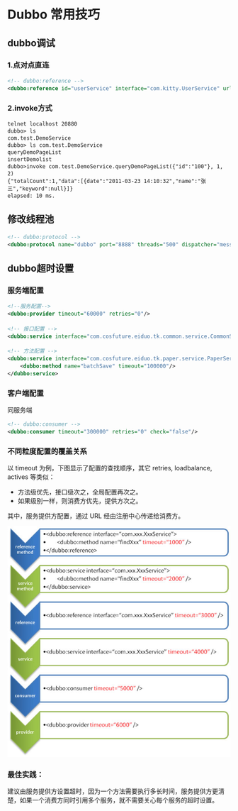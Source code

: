 # Dubbo 常用技巧

## dubbo调试

### 1.点对点直连

```xml
<!-- dubbo:reference -->
<dubbo:reference id="userService" interface="com.kitty.UserService" url="dubbo://127.0.0.1:21000" check="false"/>
```

### 2.invoke方式

```shell
telnet localhost 20880
dubbo> ls
com.test.DemoService
dubbo> ls com.test.DemoService
queryDemoPageList
insertDemolist
dubbo>invoke com.test.DemoService.queryDemoPageList({"id":"100"}, 1, 2)
{"totalCount":1,"data":[{date":"2011-03-23 14:10:32","name":"张三","keyword":null}]}
elapsed: 10 ms.
```

## 修改线程池

```xml
<!-- dubbo:protocol -->
<dubbo:protocol name="dubbo" port="8888" threads="500" dispatcher="message"/>
```

## dubbo超时设置

### 服务端配置

```xml
<!--服务配置-->
<dubbo:provider timeout="60000" retries="0"/>

<!-- 接口配置 -->
<dubbo:service interface="com.cosfuture.eiduo.tk.common.service.CommonService" ref="commonService" timeout="1000"/>

<!-- 方法配置 -->
<dubbo:service interface="com.cosfuture.eiduo.tk.paper.service.PaperService" ref="paperService">
    <dubbo:method name="batchSave" timeout="100000"/>
</dubbo:service>
```

### 客户端配置

同服务端

```xml
<!-- dubbo:consumer -->
<dubbo:consumer timeout="300000" retries="0" check="false"/>
```

### 不同粒度配置的覆盖关系

以 timeout 为例，下图显示了配置的查找顺序，其它 retries, loadbalance, actives 等类似：

- 方法级优先，接口级次之，全局配置再次之。
- 如果级别一样，则消费方优先，提供方次之。

其中，服务提供方配置，通过 URL 经由注册中心传递给消费方。

![dubbo-config-override](/images/dubbo/dubbo-config-override.jpg)

### 最佳实践：

建议由服务提供方设置超时，因为一个方法需要执行多长时间，服务提供方更清楚，如果一个消费方同时引用多个服务，就不需要关心每个服务的超时设置。
